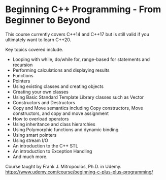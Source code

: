 
# Beginning C++ Programming - From Beginner to Beyond  

This course currently covers C++14 and C++17 but is still valid if you ultimately want to learn C++20. 

Key topics covered include.
* Looping with while, do/while for, range-based for statements and recursion
* Performing calculations and displaying results
* Functions
* Pointers
* Using existing classes and creating objects
* Creating your own classes
* Using Basic Standard Template Library classes such as Vector
* Constructors and Destructors
* Copy and Move semantics including Copy constructors, Move constructors, and copy and move assignment 
* How to overload operators
* Using inheritance and class hierarchies
* Using Polymorphic functions and dynamic binding 
* Using smart pointers
* Using stream I/O
* An introduction to the C++ STL
* An introduction to Exception Handling
* And much more.


Course taught by Frank J. Mitropoulos, Ph.D. in Udemy.
https://www.udemy.com/course/beginning-c-plus-plus-programming/
